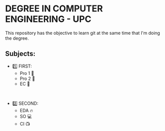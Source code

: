 # DEGREE IN COMPUTER ENGINEERING - UPC

This repository has the objective to learn git at the same time that I'm doing the degree.


 ## Subjects:
-  :one: FIRST:
   - Pro 1 🚦 
   - Pro 2 🚥 
   - EC 📝

<br/>

-  :two: SECOND:
   - EDA 🔥
   - SO 💻
   - CI 📺

